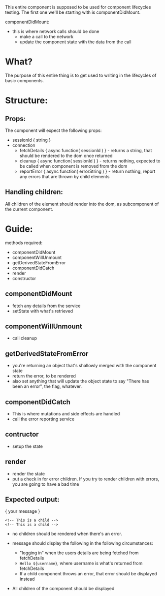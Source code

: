 
This entire component is supposed to be used for component lifecycles testing.
The first one we'll be starting with is componentDidMount.

componentDidMount:    
* this is where network calls should be done
  * make a call to the network
  * update the component state with the data from the call

# What?
The purpose of this entire thing is to get used to writing in the lifecycles of basic components.

# Structure:

## Props:
The component will expect the following props:
* sessionId { string }
* connection
  * fetchDetails { async function( sessionId ) } - returns a string, that should be rendered to the dom once returned
  * cleanup { async function( sessionId ) } - returns nothing, expected to be called when component is removed from the dom
  * reportError { async function( errorString ) } - return nothing, report any errors that are thrown by child elements

## Handling children:
All children of the element should render into the dom, as subcomponent of the current component.


# Guide:
methods required:
* componentDidMount
* componentWillUnmount
* getDerivedStateFromError
* componentDidCatch
* render
* constructor


## componentDidMount
* fetch any details from the service
* setState with what's retrieved

## componentWillUnmount
* call cleanup

## getDerivedStateFromError
* you're returning an object that's shallowly merged with the component state
* return the error, to be rendered
* also set anything that will update the object state to say "There has been an error", the flag, whatever.


## componentDidCatch
* This is where mutations and side effects are handled
* call the error reporting service

## contructor
* setup the state

## render
* render the state
* put a check in for error children. If you try to render children with errors, you are going to have a bad time

## Expected output:
<div>
  <p id="message"> { your message } </p>
  <div>
    <!-- Any child elements should be rendered here --> 

    <!-- This is a child --> 
    <!-- This is a child --> 
  </div>
</div>

* no children should be rendered when there's an error.

* message should display the following in the following circumstances:
  * "logging in" when the users details are being fetched from fetchDetails
  * `Hello ${username}`, where username is what's returned from fetchDetails
  * If a child component throws an error, that error should be displayed instead

* All children of the component should be displayed
